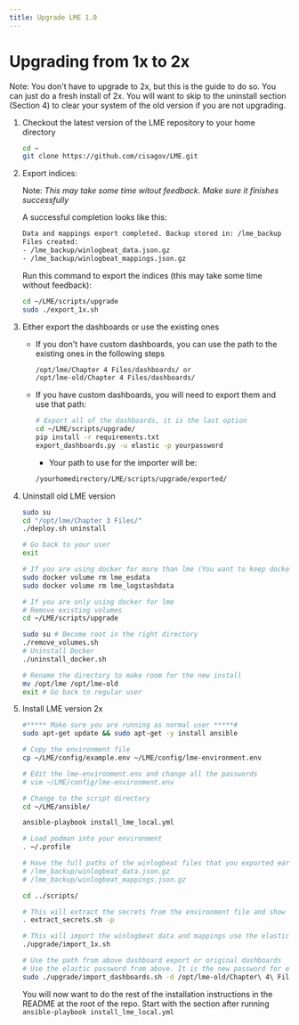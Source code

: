 ```yaml
---
title: Upgrade LME 1.0
---
```


# Upgrading from 1x to 2x
Note: You don't have to upgrade to 2x, but this is the guide to do so. You can just do a fresh install of 2x. You will want to skip to the uninstall section (Section 4) to clear your system of the old version if you are not upgrading.
1. Checkout the latest version of the LME repository to your home directory
    ```bash
    cd ~
    git clone https://github.com/cisagov/LME.git
    ```
1. Export indices:

    Note: *This may take some time witout feedback. Make sure it finishes successfully*

    A successful completion looks like this:
    ```bash
    Data and mappings export completed. Backup stored in: /lme_backup
    Files created:
    - /lme_backup/winlogbeat_data.json.gz
    - /lme_backup/winlogbeat_mappings.json.gz
    ```
    Run this command to export the indices (this may take some time without feedback): 
    ```bash
    cd ~/LME/scripts/upgrade
    sudo ./export_1x.sh
    ```
1. Either export the dashboards or use the existing ones
    - If you don't have custom dashboards, you can use the path to the existing ones in the following steps
        ```bash
        /opt/lme/Chapter 4 Files/dashboards/ or
        /opt/lme-old/Chapter 4 Files/dashboards/
        ```
    - If you have custom dashboards, you will need to export them and use that path:
        ```bash
        # Export all of the dashboards, it is the last option
        cd ~/LME/scripts/upgrade/
        pip install -r requirements.txt
        export_dashboards.py -u elastic -p yourpassword
        ```
        - Your path to use for the importer will be:
        ```bash
        /yourhomedirectory/LME/scripts/upgrade/exported/
        ```
1. Uninstall old LME version 
    ```bash
    sudo su
    cd "/opt/lme/Chapter 3 Files/"
    ./deploy.sh uninstall

    # Go back to your user
    exit 

    # If you are using docker for more than lme (You want to keep docker)
    sudo docker volume rm lme_esdata
    sudo docker volume rm lme_logstashdata

    # If you are only using docker for lme 
    # Remove existing volumes
    cd ~/LME/scripts/upgrade

    sudo su # Become root in the right directory
    ./remove_volumes.sh
    # Uninstall Docker  
    ./uninstall_docker.sh

    # Rename the directory to make room for the new install
    mv /opt/lme /opt/lme-old
    exit # Go back to regular user
    ```
1. Install LME version 2x
    ```bash
    #***** Make sure you are running as normal user *****#
    sudo apt-get update && sudo apt-get -y install ansible

    # Copy the environment file 
    cp ~/LME/config/example.env ~/LME/config/lme-environment.env

    # Edit the lme-environment.env and change all the passwords
    # vim ~/LME/config/lme-environment.env 

    # Change to the script directory
    cd ~/LME/ansible/

    ansible-playbook install_lme_local.yml

    # Load podman into your environment
    . ~/.profile

    # Have the full paths of the winlogbeat files that you exported earlier ready
    # /lme_backup/winlogbeat_data.json.gz
    # /lme_backup/winlogbeat_mappings.json.gz

    cd ../scripts/

    # This will extract the secrets from the environment file and show them to you. Save these passwords.
    . extract_secrets.sh -p

    # This will import the winlogbeat data and mappings use the elastic password from above
    ./upgrade/import_1x.sh

    # Use the path from above dashboard export or original dashboards
    # Use the elastic password from above. It is the new password for elastic
    sudo ./upgrade/import_dashboards.sh -d /opt/lme-old/Chapter\ 4\ Files/dashboards/
    ```

    You will now want to do the rest of the installation instructions in the README at the root of the repo.
    Start with the section after running `ansible-playbook install_lme_local.yml`
